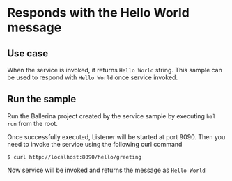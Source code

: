 # Responds with the Hello World message
## Use case
When the service is invoked, it returns `Hello World` string. This sample can be used to respond with `Hello World` once service invoked.

## Run the sample
Run the Ballerina project created by the service sample by executing `bal run` from the root.

Once successfully executed, Listener will be started at port 9090. Then you need to invoke the service using the following curl command
```
$ curl http://localhost:8090/hello/greeting
```
Now service will be invoked and returns the message as `Hello World`